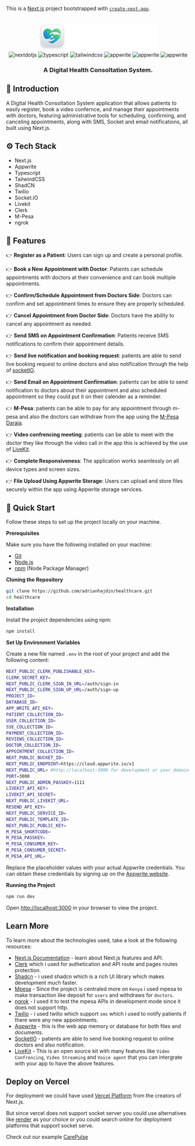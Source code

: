 This is a [Next.js](https://nextjs.org) project bootstrapped with [`create-next-app`](https://nextjs.org/docs/app/api-reference/cli/create-next-app).

<div align="center">
  <br />
      <img src="public/assets/icons/logo-full.svg" alt="Project Banner">

  <br />

  <div>
    <img src="https://img.shields.io/badge/-Next_JS-black?style=for-the-badge&logoColor=white&logo=nextdotjs&color=000000" alt="nextdotjs" />
    <img src="https://img.shields.io/badge/-TypeScript-black?style=for-the-badge&logoColor=white&logo=typescript&color=3178C6" alt="typescript" />
    <img src="https://img.shields.io/badge/-Tailwind_CSS-black?style=for-the-badge&logoColor=white&logo=tailwindcss&color=06B6D4" alt="tailwindcss" />
    <img src="https://img.shields.io/badge/-Appwrite-black?style=for-the-badge&logoColor=white&logo=appwrite&color=FD366E" alt="appwrite" />
    <img src="https://img.shields.io/badge/-SocketIo-black?style=for-the-badge&logoColor=white&logo=socketdotio&color=010101" alt="appwrite" />
     <img src="https://img.shields.io/badge/-Clerk-black?style=for-the-badge&logoColor=white&logo=clerk&color=6C47FF" alt="appwrite" />

  </div>

  <h3 align="center">A Digital Health Consoltation System.</h3>
</div>

## <a name="introduction">🤖 Introduction</a>

A Digital Health Consoltation System application that allows patients to easily register, book a video confernce, and manage their appointments with doctors, featuring administrative tools for scheduling, confirming, and canceling appointments, along with SMS, Socket and email notifications, all built using Next.js.
## <a name="tech-stack">⚙️ Tech Stack</a>

- Next.js
- Appwrite 
- Typescript
- TailwindCSS
- ShadCN
- Twilio
- Socket.IO
- Livekit
- Clerk
- M-Pesa
- ngrok

## <a name="features">🔋 Features</a>

👉 **Register as a Patient**: Users can sign up and create a personal profile.

👉 **Book a New Appointment with Doctor**: Patients can schedule appointments with doctors at their convenience and can book multiple appointments.

👉 **Confirm/Schedule Appointment from Doctors Side**: Doctors can confirm and set appointment times to ensure they are properly scheduled.

👉 **Cancel Appointment from Doctor Side**: Doctors have the ability to cancel any appointment as needed.

👉 **Send SMS on Appointment Confirmation**: Patients receive SMS notifications to confirm their appointment details.

👉 **Send live notification and booking request**: patients are able to send live booking request to online doctors and also notification through the help of [socketIO](https://socket.io/docs/v4/).

👉 **Send Email on Appointment Confirmation**: patients can be able to send notification to doctors about their appointment and also scheduled appointment so they could put it on their calender as a reminder.

👉 **M-Pesa**: patients can be able to pay for any appointment through m-pesa and also the doctors can withdraw from the app using the [M-Pesa Daraja](https://developer.safaricom.co.ke/).

👉 **Video confrencing meeting**: patients can be able to meet with the doctor they like through the video call in the app this is achieved by the use of [LiveKit](https://livekit.io/use-cases/video-conferencing).

👉 **Complete Responsiveness**: The application works seamlessly on all device types and screen sizes.

👉 **File Upload Using Appwrite Storage**: Users can upload and store files securely within the app using Appwrite storage services.

## <a name="quick-start">🤸 Quick Start</a>

Follow these steps to set up the project locally on your machine.

**Prerequisites**

Make sure you have the following installed on your machine:

- [Git](https://git-scm.com/)
- [Node.js](https://nodejs.org/en)
- [npm](https://www.npmjs.com/) (Node Package Manager)

**Cloning the Repository**

```bash
git clone https://github.com/adrianhajdin/healthcare.git
cd healthcare
```

**Installation**

Install the project dependencies using npm:

```bash
npm install
```

**Set Up Environment Variables**

Create a new file named `.env` in the root of your project and add the following content:


```bash
NEXT_PUBLIC_CLERK_PUBLISHABLE_KEY=
CLERK_SECRET_KEY=
NEXT_PUBLIC_CLERK_SIGN_IN_URL=/auth/sign-in
NEXT_PUBLIC_CLERK_SIGN_UP_URL=/auth/sign-up
PROJECT_ID=
DATABASE_ID=
APP_WRITE_API_KEY=
PATIENT_COLLECTION_ID=
USER_COLLECTION_ID=
SSE_COLLECTION_ID=
PAYMENT_COLLECTION_ID=
REVIEWS_COLLECTION_ID=
DOCTOR_COLLECTION_ID=
APPOINTMENT_COLLECTION_ID=
NEXT_PUBLIC_BUCKET_ID=
NEXT_PUBLIC_ENDPOINT=https://cloud.appwrite.io/v1
NEXT_PUBLIC_URL= #http://localhost:3000 for development or your domain in production
PORT=3000
NEXT_PUBLIC_ADMIN_PASSKEY=1111
LIVEKIT_API_KEY=
LIVEKIT_API_SECRET=
NEXT_PUBLIC_LIVEKIT_URL=
RESEND_API_KEY=
NEXT_PUBLIC_SERVICE_ID=
NEXT_PUBLIC_TEMPLATE_ID=
NEXT_PUBLIC_PUBLIC_KEY=
M_PESA_SHORTCODE=
M_PESA_PASSKEY=
M_PESA_CONSUMER_KEY=
M_PESA_CONSUMER_SECRET=
M_PESA_API_URL=

```

Replace the placeholder values with your actual Appwrite credentials. You can obtain these credentials by signing up on the [Appwrite website](https://appwrite.io/).

**Running the Project**

```bash
npm run dev
```

Open [http://localhost:3000](http://localhost:3000) in your browser to view the project.


## Learn More

To learn more about the technologies used, take a look at the following resources:

- [Next.js Documentation](https://nextjs.org/docs) - learn about Next.js features and API.
- [Clerk](https://clerk.com/docs) which i used for authetication and API route and pages routes protection.
- [Shadcn](https://ui.shadcn.com/docs/installation/next) - i used shadcn which is a rich UI library which makes development much faster.
- [Mpesa](https://developer.safaricom.co.ke/) - Since the project is centraled more on `Kenya` i used mpesa to make transaction like deposit for `users` and withdraws for `doctors`.
- [ngrok](https://ngrok.com/) - I used it to test the mpesa APIs in development mode since it does not support http.
- [Twilio](https://www.twilio.com/docs) - i used twilio which support `sms` which i used to notify patients if there were any new appointments.
- [Appwrite](https://appwrite.io/) - this is the web app memory or database for both files and documents.
- [SocketIO](https://socket.io/docs/v4/) - patients are able to send live booking request to online doctors and also notification.
- [LiveKit](https://livekit.io/use-cases/video-conferencing) - This is an open source kit with many features like `Video Confrencing`, `Video Streaming` and `Voice agent` that you can intergrate with your app to have the above features.


## Deploy on Vercel

For deployment we could have used [Vercel Platform](https://vercel.com/new?utm_medium=default-template&filter=next.js&utm_source=create-next-app&utm_campaign=create-next-app-readme) from the creators of Next.js.

But since vercel does not support socket server you could use alternatives like [render](https://render.com/) as your choice or you could search online for deployment platforms that support socket serve.

Check out our example [CarePulse](https://medical-consultation-system.onrender.com)
